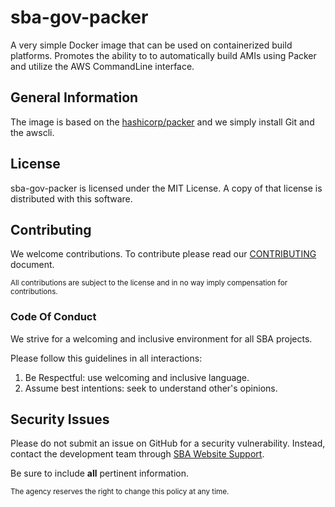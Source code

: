 # sba-gov-packer

A very simple Docker image that can be used on containerized build platforms.
Promotes the ability to to automatically build AMIs using Packer and utilize the AWS CommandLine interface.


## General Information

The image is based on the [hashicorp/packer](https://hub.docker.com/r/hashicorp/packer/) and we simply install Git and the awscli.

## License

sba-gov-packer is licensed under the MIT License.
A copy of that license is distributed with this software.

## Contributing

We welcome contributions.
To contribute please read our [CONTRIBUTING](CONTRIBUTING.md) document.

<sub>All contributions are subject to the license and in no way imply compensation for contributions.</sub>

### Code Of Conduct

We strive for a welcoming and inclusive environment for all SBA projects.

Please follow this guidelines in all interactions:

1. Be Respectful: use welcoming and inclusive language.
2. Assume best intentions: seek to understand other's opinions.

## Security Issues

Please do not submit an issue on GitHub for a security vulnerability.
Instead, contact the development team through [SBA Website Support](mailto:support@us-sba.atlassian.net).

Be sure to include **all** pertinent information.

<sub>The agency reserves the right to change this policy at any time.</sub>
